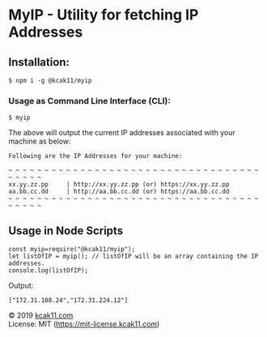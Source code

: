 # MyIP - Utility for fetching IP Addresses

## Installation:
`$ npm i -g @kcak11/myip`

### Usage as Command Line Interface (CLI):
`$ myip`

The above will output the current IP addresses associated with your machine as below:

~~~
Following are the IP Addresses for your machine: 

~ ~ ~ ~ ~ ~ ~ ~ ~ ~ ~ ~ ~ ~ ~ ~ ~ ~ ~ ~ ~ ~ ~ ~ ~ ~ ~ ~ ~ ~ ~ ~ ~ ~ ~ ~ ~ ~ ~ ~ 
xx.yy.zz.pp     | http://xx.yy.zz.pp (or) https://xx.yy.zz.pp
aa.bb.cc.dd     | http://aa.bb.cc.dd (or) https://aa.bb.cc.dd
~ ~ ~ ~ ~ ~ ~ ~ ~ ~ ~ ~ ~ ~ ~ ~ ~ ~ ~ ~ ~ ~ ~ ~ ~ ~ ~ ~ ~ ~ ~ ~ ~ ~ ~ ~ ~ ~ ~ ~ 
~~~

## Usage in Node Scripts
~~~
const myip=require("@kcak11/myip");
let listOfIP = myip(); // listOfIP will be an array containing the IP addresses.
console.log(listOfIP);
~~~

Output:
~~~
["172.31.108.24","172.31.224.12"]
~~~

© 2019 [kcak11.com](https://www.kcak11.com)  
License: MIT (https://mit-license.kcak11.com)
